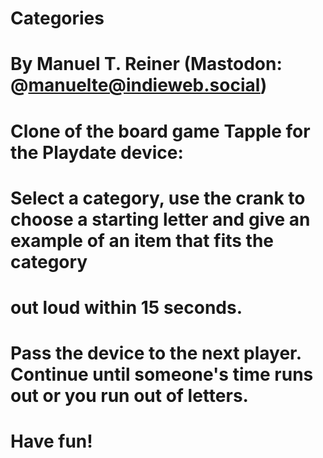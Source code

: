 # Categories
# By Manuel T. Reiner (Mastodon: @manuelte@indieweb.social)
# Clone of the board game Tapple for the Playdate device: 
# Select a category, use the crank to choose a starting letter and give an example of an item that fits the category 
# out loud within 15 seconds.
# Pass the device to the next player. Continue until someone's time runs out or you run out of letters.
# Have fun!
